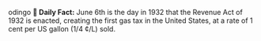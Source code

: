odingo
**<b>📌 Daily Fact:</b>** June 6th is the day in 1932 that the Revenue Act of 1932 is enacted, creating the first gas tax in the United States, at a rate of 1 cent per US gallon (1/4 ¢/L) sold.
